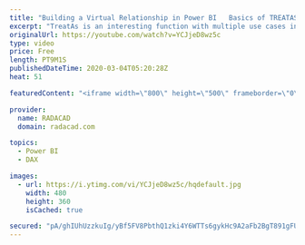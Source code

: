```yaml
---
title: "Building a Virtual Relationship in Power BI   Basics of TREATAS DAX Function"
excerpt: "TreatAs is an interesting function with multiple use cases in Power BI. I thought it is good to explain it in a set of videos, the first one here is about what the TreatAs function is and how it can help to build filters and a virtual relationship between two tables. Let's see how you can use this function."
originalUrl: https://youtube.com/watch?v=YCJjeD8wz5c
type: video
price: Free
length: PT9M1S
publishedDateTime: 2020-03-04T05:20:28Z
heat: 51

featuredContent: "<iframe width=\"800\" height=\"500\" frameborder=\"0\" src=\"https://www.youtube.com/embed/YCJjeD8wz5c\" allow=\"accelerometer; autoplay; encrypted-media; gyroscope; picture-in-picture\" allowfullscreen></iframe>"

provider:
  name: RADACAD
  domain: radacad.com

topics:
  - Power BI
  - DAX

images:
  - url: https://i.ytimg.com/vi/YCJjeD8wz5c/hqdefault.jpg
    width: 480
    height: 360
    isCached: true

secured: "pA/ghIUhUzzkuIg/yBf5FV8PbthQ1zki4Y6WTTs6gykHc9A2aFb2BgT891gFUQxxeZTyVEZKF00CGae3hsO+z0tCuW7Pp6K47kbYbq6WdvfK5uEPDrlEon5aNyfZbeXzsPLTDWHXOLwrVbJtoBqu6RYaaTIrCBpMMXjRvt2++f1GGvaB6DvMIZAYZ397MCUkWXNu1a3Sl5jLqYNLi15SXe8oGt03n3z8908v6AlUh+kifVLSNBIAN+rq3rP2elT3hFOLsMuf3L62kgkW7AYDfTxU2a/hsfL/P/4Ls4/2oERFTFCHb9hPtWoOjSpNNVv70r3LVsaq0NZM7Qiu+PilzhJ1sAexgQwBJIm5XMqH5ledyqIFFILAlWLsfsXt3OC0awAlTTUU/qLC3AZtGhmFkxOaAUqcM2+sbMpL5XOCjOs=;MeDI//tiqmTX4xgY6mlaYQ=="
---
```


